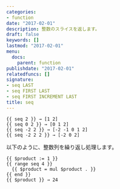 ```yaml
---
categories:
- function
date: "2017-02-01"
description: 整数のスライスを返します。
draft: false
keywords: []
lastmod: "2017-02-01"
menu:
  docs:
    parent: function
publishdate: "2017-02-01"
relatedfuncs: []
signature:
- seq LAST
- seq FIRST LAST
- seq FIRST INCREMENT LAST
title: seq
---
```


```go-html-template
{{ seq 2 }} → [1 2]
{{ seq 0 2 }} → [0 1 2]
{{ seq -2 2 }} → [-2 -1 0 1 2]
{{ seq -2 2 2 }} → [-2 0 2]
```

以下のように、整数列を繰り返し処理します。

```go-html-template
{{ $product := 1 }}
{{ range seq 4 }}
  {{ $product = mul $product . }}
{{ end }}
{{ $product }} → 24
```
